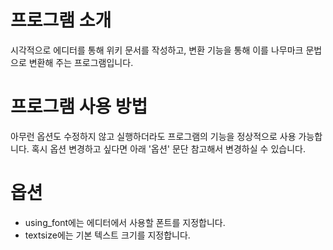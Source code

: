 # 프로그램 소개
시각적으로 에디터를 통해 위키 문서를 작성하고, 변환 기능을 통해 이를 나무마크 문법으로 변환해 주는 프로그램입니다.

# 프로그램 사용 방법
아무런 옵션도 수정하지 않고 실행하더라도 프로그램의 기능을 정상적으로 사용 가능합니다. 혹시 옵션 변경하고 싶다면 아래 '옵션' 문단 참고해서 변경하실 수 있습니다.

# 옵션
* using_font에는 에디터에서 사용할 폰트를 지정합니다.
* textsize에는 기본 텍스트 크기를 지정합니다.
